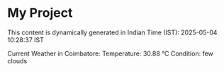 # My Project

This content is dynamically generated in Indian Time (IST): 2025-05-04 10:28:37 IST


Current Weather in Coimbatore:
Temperature: 30.88 °C
Condition: few clouds
